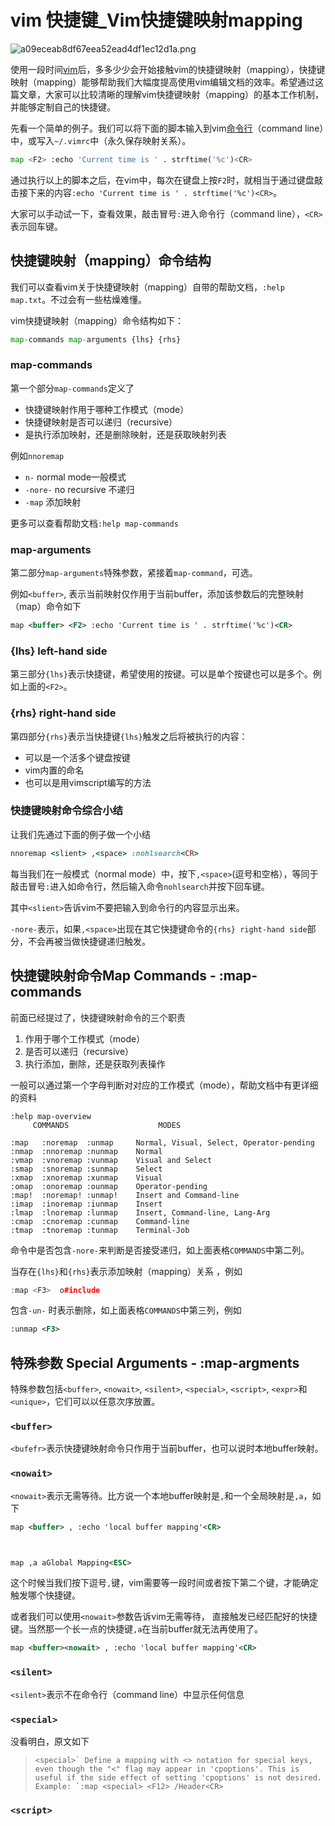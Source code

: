 # vim 快捷键_Vim快捷键映射mapping

![a09eceab8df67eea52ead4df1ec12d1a.png](https://img-blog.csdnimg.cn/img_convert/a09eceab8df67eea52ead4df1ec12d1a.png)

使用一段时间[vim](https://so.csdn.net/so/search?q=vim&spm=1001.2101.3001.7020)后，多多少少会开始接触vim的快捷键映射（mapping），快捷键映射（mapping）能够帮助我们大幅度提高使用vim编辑文档的效率。希望通过这篇文章，大家可以比较清晰的理解vim快捷键映射（mapping）的基本工作机制，并能够定制自己的快捷键。

先看一个简单的例子。我们可以将下面的脚本输入到vim[命令行](https://so.csdn.net/so/search?q=命令行&spm=1001.2101.3001.7020)（command line）中，或写入`~/.vimrc`中（永久保存映射关系）。

```python
map <F2> :echo 'Current time is ' . strftime('%c')<CR>
```

通过执行以上的脚本之后，在vim中，每次在键盘上按`F2`时，就相当于通过键盘敲击接下来的内容`:echo 'Current time is ' . strftime('%c')<CR>`。

大家可以手动试一下，查看效果，敲击冒号`:`进入命令行（command line），`<CR>`表示回车键。

## 快捷键映射（mapping）命令结构

我们可以查看vim关于快捷键映射（mapping）自带的帮助文档，`:help map.txt`。不过会有一些枯燥难懂。

vim快捷键映射（mapping）命令结构如下：

```python
map-commands map-arguments {lhs} {rhs}
```

### map-commands

第一个部分`map-commands`定义了

- 快捷键映射作用于哪种工作模式（mode）
- 快捷键映射是否可以递归（recursive）
- 是执行添加映射，还是删除映射，还是获取映射列表

例如`nnoremap`

- `n-` normal mode一般模式
- `-nore-` no recursive 不递归
- `-map` 添加映射

更多可以查看帮助文档`:help map-commands`

### map-arguments

第二部分`map-arguments`特殊参数，紧接着`map-command`，可选。

例如`<buffer>`, 表示当前映射仅作用于当前buffer，添加该参数后的完整映射（map）命令如下

```xml
map <buffer> <F2> :echo 'Current time is ' . strftime('%c')<CR>
```

### {lhs} left-hand side

第三部分`{lhs}`表示快捷键，希望使用的按键。可以是单个按键也可以是多个。例如上面的`<F2>`。

### {rhs} right-hand side

第四部分`{rhs}`表示当快捷键`{lhs}`触发之后将被执行的内容：

- 可以是一个活多个键盘按键
- vim内置的命名
- 也可以是用vimscript编写的方法

### 快捷键映射命令综合小结

让我们先通过下面的例子做一个小结

```ruby
nnoremap <slient> ,<space> :nohlsearch<CR>
```

每当我们在一般模式（normal mode）中，按下`,<space>`(逗号和空格），等同于敲击冒号`:`进入如命令行，然后输入命令`nohlsearch`并按下回车键。

其中`<slient>`告诉vim不要把输入到命令行的内容显示出来。

`-nore-`表示，如果`,<space>`出现在其它快捷键命令的`{rhs} right-hand side`部分，不会再被当做快捷键递归触发。

## 快捷键映射命令Map Commands - :map-commands

前面已经提过了，快捷键映射命令的三个职责

1. 作用于哪个工作模式（mode）
2. 是否可以递归（recursive）
3. 执行添加，删除，还是获取列表操作

一般可以通过第一个字母判断对对应的工作模式（mode），帮助文档中有更详细的资料

```shel
:help map-overview
     COMMANDS                    MODES

:map   :noremap  :unmap     Normal, Visual, Select, Operator-pending
:nmap  :nnoremap :nunmap    Normal
:vmap  :vnoremap :vunmap    Visual and Select
:smap  :snoremap :sunmap    Select
:xmap  :xnoremap :xunmap    Visual
:omap  :onoremap :ounmap    Operator-pending
:map!  :noremap! :unmap!    Insert and Command-line
:imap  :inoremap :iunmap    Insert
:lmap  :lnoremap :lunmap    Insert, Command-line, Lang-Arg
:cmap  :cnoremap :cunmap    Command-line
:tmap  :tnoremap :tunmap    Terminal-Job
```

命令中是否包含`-nore-`来判断是否接受递归，如上面表格`COMMANDS`中第二列。

当存在`{lhs}`和`{rhs}`表示添加映射（mapping）关系 ，例如

```cpp
:map <F3>  o#include
```

包含`-un-` 时表示删除，如上面表格`COMMANDS`中第三列，例如

```xml
:unmap <F3>
```

## 特殊参数 Special Arguments - :map-argments

特殊参数包括`<buffer>`, `<nowait>`, `<silent>`, `<special>`, `<script>`, `<expr>`和`<unique>`，它们可以以任意次序放置。

### `<buffer>`

`<bufefr>`表示快捷键映射命令只作用于当前buffer，也可以说时本地buffer映射。

### `<nowait>`

`<nowait>`表示无需等待。比方说一个本地buffer映射是`,`和一个全局映射是`,a`，如下

```xml
map <buffer> , :echo 'local buffer mapping'<CR>



map ,a aGlobal Mapping<ESC>
```

这个时候当我们按下逗号`,`键，vim需要等一段时间或者按下第二个键，才能确定触发哪个快捷键。

或者我们可以使用`<nowait>`参数告诉vim无需等待， 直接触发已经匹配好的快捷键。当然那一个长一点的快捷键`,a`在当前buffer就无法再使用了。

```xml
map <buffer><nowait> , :echo 'local buffer mapping'<CR>
```

### `<silent>`

`<silent>`表示不在命令行（command line）中显示任何信息

### `<special>`

没看明白，原文如下

> ```
> <special>` Define a mapping with <> notation for special keys, even though the "<" flag may appear in 'cpoptions'. This is useful if the side effect of setting 'cpoptions' is not desired. Example: `:map <special> <F12> /Header<CR>
> ```

### `<script>`

<script> 表示仅递归脚本（script）或插件（plugin）内部以<SID>打头的映射。

例如在`~/.vimrc`中有如下代码，当我们按下`,dt`，触发执行`<SID>(FindTopic)dd`，

- 其中 `<SID>(FindTopic)`会被递归到`/Topic<CR>`，即，搜索`Topic`
- 但`dd` 不做递归，就是按两个`d`，即删除当前行

```xml
noremap <SID>(FindTopic) /Topic<CR>
noremap dd :echo 'dd'
noremap <script> ,dt <SID>(FindTopic)dd
```

### `<expr>`

`<expr>` 表示`{rhs}`是表达式，表达式的返回值，作为最后映射的捷键序列。

例如在`~/.vimrc`中，当按下`,a`是就相当于按下`abcdef`.

```swift
inoremap <expr> ,a InsertSth()
func InsertSth()
  return "abcdef"
endfunc
```

### `<unique>`

`<unique>` 用于避免已经存在的快捷键被覆盖

## 小结

希望以上的内容对大家有所帮助，可以搭建自己的快捷键映射。